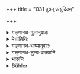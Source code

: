 +++
title = "031 पुत्रम् प्रत्युदितम्"

+++

<details><summary>गङ्गानथ-मूलानुवादः</summary>

Listen to the following disquisition regarding the son, propitious and salutary to the world, set forth by the wise patriarchs and the great sages.—(31)
</details>

<details><summary>मेधातिथिः</summary>

**उपन्यासो** विचार्यवस्तुप्रक्षेपः, विचारो वा । तं **निबोधत** । **पुत्रं प्रति** पुत्रम् अधिकृत्य **उदितम्** उक्तं **सद्भिर्** विद्वद्भिर् महर्षिभिश् च । **विश्वजन्यं** सर्वेभ्यो जनेभ्यो हितम् । **पुण्यं** कल्याणकरम् । स्त्रीस्तुत्या व्यवधानात् "प्रजाधर्मं निबोधत" इत्य् अस्यार्थस्यापि पुनर् आदरार्थम् उपन्यासः- **उपन्यासं निबोधतेति** ॥ ९.३१ ॥
</details>

<details><summary>गङ्गानथ-भाष्यानुवादः</summary>

‘*Disquisitions*’—the setting forth of a matter for investigation; or a dissertation.—‘*Listen*’ to that,—‘*set forth*’—put forward—‘*regarding the son*’—with reference to the son,—‘*by the wise patriarchs and the great sages*’

‘*Salutary to the world*’—calculated to do good to all men.

‘*Propitious*’—beneficial.

The subject of the ‘laws relating to children,’ which was introduced in verse 25 has been interrupted by the few verses dealing with the greatness of women; hence it has been necessary to recall attention to the original subject-matter—‘*listen to the disquisition*’.—(31)
</details>

<details><summary>गङ्गानथ-तुल्य-वाक्यानि</summary>

**(verses 9.31-44)**

(See also under 48-56.)

*Gautama* (18.9-14).—‘The child belongs to one who begets it except when
an agreement to the contrary has been made. The child begotten on his wife at a living husband’s request belongs to the husband; but if begotten by a stranger, it belongs to the latter;—or to both;—but if reared by the husband, it belongs to him.’

*Āpastamba* (2.13.6-7).—‘A Brāhmaṇa-text says that the son belongs to
the begetter. They quote also the following verse from the Veda:—“Having considered myself formerly as a father, I shall not now allow any longer my wives to be approached by other men, since they have declared that a son belongs to the begetter in the world of Yama. The giver of the seed carries off the son after death, in Yama’s world. Therefore they guard their wives, fearing the seed of strangers. Carefully watch over the procreation of your children, lest stranger-seed he sown on your soil. In the next world, the son belongs to the begetter; an imprudent husband makes the begetting of children futile for himself.”’

*Vaśiṣṭha* (17.6-9).—‘There is a difference of opinion. Some say the son
belongs to the husband of the mother, and others say he belongs to the begetter. With respect to this they quote verses on both sides, like the following:—“If one man’s bull were to beget a hundred calves on another man’s cows, they would belong to the owner of the cows; in vain would the bull have spent his strength.” “Carefully watch the procreation of your offspring, lest strangers sow seed on your soil; in the next world, the son belongs to the begetter; by carelessness, a husband makes his offspring futile for himself.”’

Do. (17.63-64).—‘They declare that a son begotten on a widow who has not been duly authorised, belongs to the begetter; if she was duly authorised, then the child belongs to both the males connected with the authorisation.’

See Manu 10.72.

*Śaṅkha-Likhita* (Vivādaratnākara, p. 414).—‘The origin or soil is the
most potent factor; that is why castes become intermixed.’

Do. (p. 581).—‘The declaration of the Veda is that the child belongs to the owner of the soil; some sages say that the child belongs to the mother; the child is said to belong to two fathers.’
</details>

<details><summary>भारुचिः</summary>

यथा विश्वजन्य् ऽसौ तथेदम् उच्यते ॥ ९.३१ ॥
</details>

<details><summary>Bühler</summary>

031	Listen (now) to the following holy discussion, salutary to all men, which the virtuous (of the present day) and the ancient great sages have held concerning male offspring.
</details>
